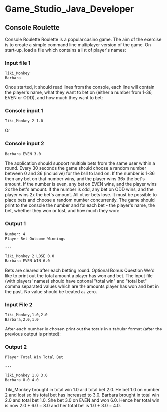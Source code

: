 # Game_Studio_Java_Developer

## Console Roulette

Console Roulette
Roulette is a popular casino game. The aim of the exercise is to create a simple command line multiplayer version of the game.
On start-up, load a file which contains a list of player's names:

### Input file 1

```bash
Tiki_Monkey
Barbara

```

Once started, it should read lines from the console, each line will contain the player's name, what they want to bet on (either a number from
1-36, EVEN or ODD), and how much they want to bet:

### Console input 1

```bash
Tiki_Monkey 2 1.0
```

Or

### Console input 2

```bash
Barbara EVEN 3.0
```

The application should support multiple bets from the same user within a round.
Every 30 seconds the game should choose a random number between 0 and 36 (inclusive) for the ball to land on.
If the number is 1-36 then any bet on that number wins, and the player wins 36x the bet's amount.
If the number is even, any bet on EVEN wins, and the player wins 2x the bet's amount.
If the number is odd, any bet on ODD wins, and the player wins 2x the bet's amount.
All other bets lose.
It must be possible to place bets and choose a random number concurrently.
The game should print to the console the number and for each bet - the player's name, the bet, whether they won or lost, and how much they
won:

### Output 1

```bash
Number: 4
Player Bet Outcome Winnings

---

Tiki_Monkey 2 LOSE 0.0
Barbara EVEN WIN 6.0
```

Bets are cleared after each betting round.
Optional Bonus Question
We'd like to print out the total amount a player has won and bet. The input file (with players' names) should have optional "total win" and
"total bet" comma separated values which are the amounts player has won and bet in the past. No value should be treated as zero.

### Input File 2

```bash
Tiki_Monkey,1.0,2.0
Barbara,2.0,1.0
```

After each number is chosen print out the totals in a tabular format (after the previous output is printed):

### Output 2

```bash
Player Total Win Total Bet

---

Tiki_Monkey 1.0 3.0
Barbara 8.0 4.0
```

Tiki_Monkey brought in total win 1.0 and total bet 2.0. He bet 1.0 on number 2 and lost so his total bet has increased to 3.0.
Barbara brought in total win 2.0 and total bet 1.0. She bet 3.0 on EVEN and won 6.0. Hence her total win is now 2.0 + 6.0 = 8.0 and her total
bet is 1.0 + 3.0 = 4.0.
